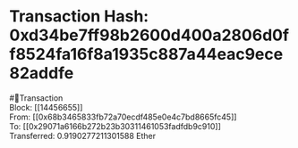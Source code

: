 
Transaction Hash: 0xd34be7ff98b2600d400a2806d0ff8524fa16f8a1935c887a44eac9ece82addfe
====================================================================================
  
#💸Transaction  
Block: [[14456655]]  
From: [[0x68b3465833fb72a70ecdf485e0e4c7bd8665fc45]]  
To: [[0x29071a6166b272b23b30311461053fadfdb9c910]]  
Transferred: 0.9190277211301588 Ether